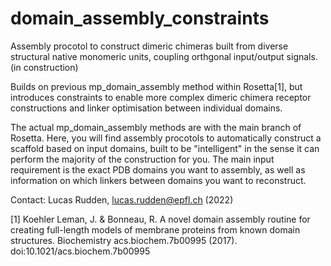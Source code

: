 # domain_assembly_constraints
Assembly procotol to construct dimeric chimeras built from diverse structural native monomeric units, coupling orthgonal input/output signals. (in construction)

Builds on previous mp_domain_assembly method within Rosetta[1], but introduces constraints to enable more complex dimeric chimera receptor constructions and linker optimisation between individual domains.

The actual mp_domain_assembly methods are with the main branch of Rosetta. Here, you will find assembly procotols to automatically construct a scaffold based on input domains, built to be "intelligent" in the sense it can perform the majority of the construction for you. The main input requirement is the exact PDB domains you want to assembly, as well as information on which linkers between domains you want to reconstruct.

Contact: Lucas Rudden, lucas.rudden@epfl.ch (2022)

[1] Koehler Leman, J. & Bonneau, R. A novel domain assembly routine for creating full-length models of membrane proteins from known domain structures. Biochemistry acs.biochem.7b00995 (2017). doi:10.1021/acs.biochem.7b00995

